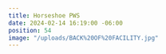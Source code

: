 ```yaml
---
title: Horseshoe PWS
date: 2024-02-14 16:19:00 -06:00
position: 54
image: "/uploads/BACK%20OF%20FACILITY.jpg"
---
```


